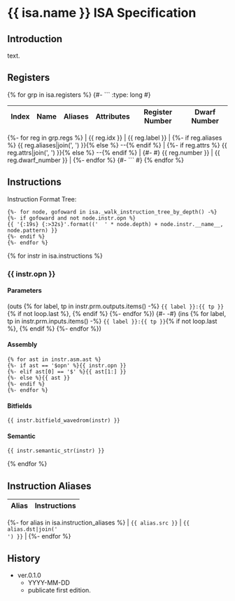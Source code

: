 # {{ isa.name }} ISA Specification

## Introduction

text.

## Registers

{% for grp in isa.registers %}
{#- ```
:type: long #}

| Index | Name | Aliases | Attributes | Register Number | Dwarf Number |
|-------|------|---------|------------|-----------------|--------------|
{%- for reg in grp.regs %}
| {{ reg.idx }} | {{ reg.label }} | 
{%- if reg.aliases %} {{ reg.aliases|join(', ') }}{% else %} --{% endif %} |
{%- if reg.attrs %} {{ reg.attrs|join(', ') }}{% else %} --{% endif %} |
{#- #} {{ reg.number }} | {{ reg.dwarf_number }} |
{%- endfor %}
{#- ``` #}
{% endfor %}

## Instructions

Instruction Format Tree:

```
{%- for node, gofoward in isa._walk_instruction_tree_by_depth() -%}
{%- if gofoward and not node.instr.opn %}
{{ '{:19s} {:>32s}'.format(('  ' * node.depth) + node.instr.__name__, node.pattern) }}
{%- endif %}
{%- endfor %}
```

{% for instr in isa.instructions %}
### {{ instr.opn }}

#### Parameters

(outs {% for label, tp in instr.prm.outputs.items() -%}
`{{ label }}:{{ tp }}`{% if not loop.last %}, {% endif %}
{%- endfor %})
{#- -#}
(ins {% for label, tp in instr.prm.inputs.items() -%}
`{{ label }}:{{ tp }}`{% if not loop.last %}, {% endif %}
{%- endfor %})

#### Assembly

```
{% for ast in instr.asm.ast %}
{%- if ast == '$opn' %}{{ instr.opn }}
{%- elif ast[0] == '$' %}{{ ast[1:] }}
{%- else %}{{ ast }}
{%- endif %}
{%- endfor %}
```

#### Bitfields

```wavedrom
{{ instr.bitfield_wavedrom(instr) }}
```

#### Semantic

```
{{ instr.semantic_str(instr) }}
```
{% endfor %}

## Instruction Aliases

| Alias | Instructions |
|:------|:-------------|
{%- for alias in isa.instruction_aliases %}
| `{{ alias.src }}` | `{{ alias.dst|join('`<br>`') }}` |
{%- endfor %}

## History

* ver.0.1.0
  * YYYY-MM-DD
  * publicate first edition.
